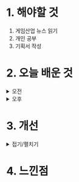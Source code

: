 
# 1. 해야할 것

1. 게임산업 뉴스 읽기 
2. 개인 공부  
3. 기획서 작성



# 2. 오늘 배운 것

<details>
<summary>오전</summary>

## 오늘의 뉴스

■ Xbox 360 스토어 서비스 중단, "기존 구매 게임 재다운로드 가능" 
Xbox 360 스토어와 마켓플레이스가 7월 29일을 기해 서비스가 중단됐습니다. 마이크로소프트는 29일 공식 홈페이지 FAQ 페이지를 통해 Xbox 360 스토어 및 마켓플레이스 서비스 중단과 이후의 정책에 대해서 공지했습니다.

■ 암호화폐 지지 밝힌 트럼프, "미국을 비트코인 초강대국으로"
미국 대통령 선거 공화당 후보자로 나선 도널드 트럼프(Donald J. Trump) 전 대통령이 암호화폐에 친화적인 방향으로 미국을 이끌어가겠다는 포부를 밝혔습니다. 도널드 트럼프 전 대통령은 미국 테네시주 내슈빌에서 개최된 비트코인 컨퍼런스 2024(Bitcoin Conference 2024) 행사에 강연자로 참석하여 기조연설을 진행했습니다.

■ 크래프톤, 게임스컴 ONL에서 '다크앤다커 모바일', '인조이' 공개
크래프톤(대표 김창한)은 독일 쾰른에서 개최되는 세계 최대의 게임쇼 '게임스컴(gamescom) 2024'에서 '다크앤다커 모바일(DARK AND DARKER MOBILE)', 'inZOI(이하 인조이)' 등 신작 관련 새로운 소식과 시연 기회를 비롯해 글로벌 이용자들을 대상으로 한 다양한 체험형 프로그램을 제공할 예정이라고 30일 밝혔습니다. 특히, 8월 20일에 열리는 게임스컴 2024의 전야제 '오프닝 나이트 라이브(Opening Night Live)'에서 다크앤다커 모바일과 인조이의 신규 트레일러 영상과 새로운 정보를 최초 공개할 예정입니다.

■ 8월 28일 출시 '영웅전설: 가가브 트릴로지', 사전예약 진행 
네오위즈(공동대표 김승철, 배태근)의 자회사 파우게임즈(FOW GAMES, 대표 이광재)가 '영웅전설: 가가브 트릴로지'의 국내 사전 예약을 시작했다고 30일 밝혔습니다. '영웅전설: 가가브 트릴로지'는 일본의 게임 개발사 '니혼팔콤'의 유명 IP인 '영웅전설' 시리즈 중 가장 큰 인기를 끈 '가가브 트릴로지'를 재해석한 수집형 rpg입니다.

■ 엔씨, 북유럽 게임 개발사 '문 로버 게임즈'에 초기 투자 진행
엔씨소프트(공동대표 김택진, 박병무, 이하 엔씨(NC))가 스웨덴 소재 신생 게임 개발사 'Moon Rover Games(문 로버 게임즈)'에 초기(Seed Round) 투자를 진행했습니다. 엔씨(NC)는 Moon Rover Games의 시드 라운드 투자에 단독으로 참여해 Project Aldous 개발에 필요한 자금을 제공합니다.

■ 전기차, 게이밍 기기로 차이나조이 참전
중국 최대 게임쇼 차이나조이, 2024년엔 전기차도 게이밍 기기로서 참여하는 모습이 나타났습니다. 중국의 전기차 업체 BYD(比亚迪股份有限公司, 비야디기차유한공사)는 B2C 관에 자신들의 차를 전시했습니다.

■ '중국게임혁신대상'에 젠레스 존 제로, AFK: 새로운 여정
중국 내 혁신적인 게임을 선정하는 '중국게임혁신대회'(中国游戏创新大赛)가 차이나조이 2024에서 개최됐습니다. 주최자인 중국의 앱 플랫폼 '탭탭'이 밝힌 대회의 목적은 중국 게임산업의 혁신 및 건강 한 발전을 촉진하고자 하는 당국의 요구 사항을 구현하는 것입니다.

■ 하이퍼그리프, 차이나조이 B2C서 '엔드필드' 선보여
하이퍼그리프가 신작 '명일방주: 엔드필드'를 중국 차이나조이 2024에서 일반 유저를 대상으로 시연회를 진행했습니다. 하이퍼그리프는 지난해 차이나조이 B2B에 처음 참가했고, 올해 B2C로 참여했습니다.

■ '우마무스메 프리티 더비 열혈 우당탕탕 대감사제!' 사전 예약 개시
세가퍼블리싱코리아(대표 사이토 고)는 주식회사 Cygames가 개발 중인 Nintendo Switch / PlayStation4 / PC(Steam)용 게임 '우마무스메 프리티 더비 열혈 우당탕탕 대감사제!'가 PlayStation Store에서 사전 예약이 시작되었으며, Steam의 스토어 페이지가 공개되었다고 밝혔습니다. 우마무스메 프리티 더비 열혈 우당탕탕 대감사제!의 다운로드 콘텐츠 제1탄 'DLC Vol.1'에서 출전하는 우마무스메와 팀명 이 공개됐습니다.

■ 신작 2종 공개 '스토브 인디', 게임 퍼블리싱 사업 본격 진출
인디 게임 전문 플랫폼 '스토브인디'(이하 스토브인디)가 게임 퍼블리싱 사업에 본격 진출한다고 29일(월) 밝혔습니다. 이로써 스토브인디는 인디게임의 배급, 마케팅에 직접 나서면서 유망한 인디 게임 사들의 성장을 보다 적극적으로 지원하고, 스마일게이트는 여러 우수한 인디 게임들을 통해 다양한 퍼블리싱 라인업을 확보할 수 있게 됐습니다.

■ 게임문화재단, 2024 보호자 게임리터러시 ‘온라인 릴레이 교육’ 실시
게임문화재단(이하 재단, 이사장 김경일)은 문화체육관광부(장관 유인촌)와 한국콘텐츠진흥원(원장 조현래)과 함께 오는 7월 31일부터 '2024 보호자 게임리터러시 교육 - 게임보다 흥미로운 게임 이야기' 온라인 릴레이 교육(이하 교육)을 실시한다고 밝혔습니다. 교육은 ▲소통 ▲진로 ▲문화를 주제로 하며, 오는 7월 31일부터 8월 19일까지 게임문화재단 유튜브 채널을 통해 총 4회 온라인으로 실시할 예정 입니다.

■ 젠지, 전 세계에서 가장 먼저 월드 챔피언십 확정, LCK 6주 차 종합
LCK 서머 6주 차에도 연속 승리 기록을 이어간 젠지가 전 세계에서 가장 먼저 2024 LoL 월드 챔피언십 출전을 확정 졌습니다. '리그 오브 레전드(LoL)' 이스포츠의 한국 프로 리그를 주최하는 리그 오브 레전드 챔피언스 코리아(대표 오상헌, 이하 'LCK')는 24일(수)부터 28일(일)까지 서울 종로구 롤파크에 위치한 LCK 아레나에서 열린 2024 LCK 서머 6주 차에서 젠지가 OK저축은행 브리온과 광동 프릭스를 연파하고 LCK 역사상 가장 긴 연속 경기 승리 기록을 세웠을 뿐만 아니라 올해 유럽에서 열리는 LoL 월드 챔피언십 진출(롤드컵)도 확정 지었다고 밝혔습니다.

■ 크래프톤, 성수동에 배그 팝업스토어 'PUBG 성수' 오픈
크래프톤(대표 김창한)은 오는 1일 서울 성수동에 PUBG: 배틀그라운드(PUBG: BATTLEGROUNDS, 이하 배틀그라운드) IP를 활용한 팝업스토어 'PUBG 성수'를 오픈한다고 밝혔습니다. 이번 팝업스토어는 ▲게임 속 요소로 구성된 공간에서 여름을 즐기는 '서머 바이브(Summer Vibes)'를 시작으로, ▲배틀그라운드 IP 기반의 아트 전시 '어반 캔버스(Urban Canvas)' ▲이색 컬래버레이션을 만나볼 수 있는 '얼라이언스(Alliance)' 등 다양한 테마를 순차적으로 선보일 예정입니다.

■ 한국모바일게임협회, 더플레이와 한중 게임산업 발전 위한 MOU 체결
한국모바일게임협회(회장 황성익)는 ㈜더플레이(대표 강범준)와 한-중 게임산업 발전을 위한 업무협약을 체결했다고 29일 밝혔습니다. 이번 협약을 통해 ▲대한민국 중소 및 인디게임산업 진흥, ▲한국 모바일게임의 중국 진출 지원, ▲모바일게임 e스포츠화 진행, 그리고 ▲한-중 양국간 게임산업 발전을 위한 상호 교류 진행에 대하여 협력하기로 했습니다. 

■ '산나비', 中 인디게임 개발 어워드 최고의 액션 어드벤처 게임 수상 
(주)네오위즈(공동대표 김승철, 배태근)는 자사의 인기 인디게임 '산나비'가 중국 '2024 인디게임 개발 어워드'에서 '최고의 액션 어드벤처 게임(Best Action Adventure Game)'을 수상했다고 29일 밝혔습니다. '2024 인디게임 개발 어워드'는 중국 최대의 게임쇼 '차이나조이 2024'와 '게임 커넥션'이 중국 상하이 신국제엑스포센터에서 개최한 시상식으로, 지난 27일 △올해의 게임, △최고의 인디게임, △베 스트 스토리텔링 등 총 15개 부문에서 고무적인 성과를 낸 전세계 다양한 게임을 선정했습니다.
</details>


<details>
<summary>오후</summary>

## 기획서 작성
![image](https://github.com/user-attachments/assets/3c089b66-8979-4c05-a6d4-d8f89fe8d3c7)

</details>




# 3. 개선


<details>
<summary>접기/펼치기</summary>


</details>



# 4. 느낀점


